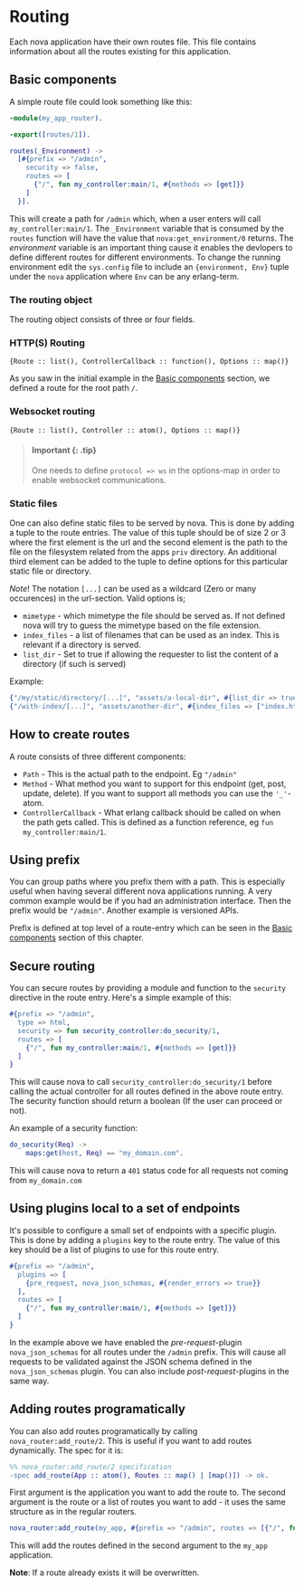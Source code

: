 # Routing

Each nova application have their own routes file. This file contains information about all the routes existing for this application.

## Basic components

A simple route file could look something like this:

```erlang
-module(my_app_router).

-export([routes/1]).

routes(_Environment) ->
  [#{prefix => "/admin",
    security => false,
    routes => [
      {"/", fun my_controller:main/1, #{methods => [get]}}
    ]
  }].
```

This will create a path for `/admin` which, when a user enters will call `my_controller:main/1`. The `_Environment` variable that is consumed by the `routes` function will have the value that `nova:get_environment/0` returns. The *environment* variable is an important thing cause it enables the devlopers to define different routes for different environments. To change the running environment edit the `sys.config` file to include an `{environment, Env}` tuple under the `nova` application where `Env` can be any erlang-term.

### The routing object

The routing object consists of three or four fields.

### HTTP(S) Routing ###

```
{Route :: list(), ControllerCallback :: function(), Options :: map()}
```

As you saw in the initial example in the [Basic components](#basic-components) section, we defined a route for the root path `/`.

### Websocket routing ###

```
{Route :: list(), Controller :: atom(), Options :: map()}
```

> #### Important {: .tip}
>
> One needs to define `protocol => ws` in the options-map in order to enable websocket communications.


### Static files

One can also define static files to be served by nova. This is done by adding a tuple to the route entries. The value of this tuple should be of size 2 or  3  where the first element is the url and the second element is the path to the file on the filesystem related from the apps `priv` directory. An additional third element can be added to the tuple to define options for this particular static file or directory.

*Note*! The notation `[...]` can be used as a wildcard (Zero or many occurences) in the url-section.
Valid options is;

- `mimetype` - which mimetype the file should be served as. If not defined nova will try to guess the mimetype based on the file extension.
- `index_files` - a list of filenames that can be used as an index. This is relevant if a directory is served.
- `list_dir` - Set to true if allowing the requester to list the content of a directory (if such is served)

Example:
```erlang
{"/my/static/directory/[...]", "assets/a-local-dir", #{list_dir => true}},
{"/with-index/[...]", "assets/another-dir", #{index_files => ["index.html"]}}
```

## How to create routes

A route consists of three different components:

* `Path` - This is the actual path to the endpoint. Eg `"/admin"`
* `Method` - What method you want to support for this endpoint (get, post, update, delete). If you want to support all methods you can use the `'_'`-atom.
* `ControllerCallback` - What erlang callback should be called on when the path gets called. This is defined as a function reference, eg `fun my_controller:main/1`.

## Using prefix

You can group paths where you prefix them with a path. This is especially useful when having several different nova applications running. A very common example would be if you had an administration interface. Then the prefix would be `"/admin"`. Another example is versioned APIs.

Prefix is defined at top level of a route-entry which can be seen in the [Basic components](#basic-components) section of this chapter.

## Secure routing

You can secure routes by providing a module and function to the `security` directive in the route entry. Here's a simple example of this:

```erlang
#{prefix => "/admin",
  type => html,
  security => fun security_controller:do_security/1,
  routes => [
    {"/", fun my_controller:main/1, #{methods => [get]}}
  ]
}
```

This will cause nova to call `security_controller:do_security/1` before calling the actual controller for all routes defined in the above route entry.
The security function should return a boolean (If the user can proceed or not).


An example of a security function:


```erlang
do_security(Req) ->
    maps:get(host, Req) == "my_domain.com".
```

This will cause nova to return a `401` status code for all requests not coming from `my_domain.com`

## Using plugins local to a set of endpoints

It's possible to configure a small set of endpoints with a specific plugin. This is done by adding a `plugins` key to the route entry. The value of this key should be a list of plugins to use for this route entry.

```erlang
#{prefix => "/admin",
  plugins => [
    {pre_request, nova_json_schemas, #{render_errors => true}}
  ],
  routes => [
    {"/", fun my_controller:main/1, #{methods => [get]}}
  ]
}
```

In the example above we have enabled the *pre-request*-plugin `nova_json_schemas` for all routes under the `/admin` prefix. This will cause all requests to be validated against the JSON schema defined in the `nova_json_schemas` plugin.
You can also include *post-request*-plugins in the same way.


## Adding routes programatically

You can also add routes programatically by calling `nova_router:add_route/2`. This is useful if you want to add routes dynamically. The spec for it is:

```erlang
%% nova_router:add_route/2 specification
-spec add_route(App :: atom(), Routes :: map() | [map()]) -> ok.
```

First argument is the application you want to add the route to. The second argument is the route or a list of routes you want to add - it uses the same structure as in the regular routers.

```erlang
nova_router:add_route(my_app, #{prefix => "/admin", routes => [{"/", fun my_controller:main/1, #{methods => [get]}}]}).
```

This will add the routes defined in the second argument to the `my_app` application.

**Note**: If a route already exists it will be overwritten.
